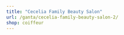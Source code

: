 ```yaml
---
title: "Cecelia Family Beauty Salon"
url: /ganta/cecelia-family-beauty-salon-2/
shop: coiffeur
---
```

